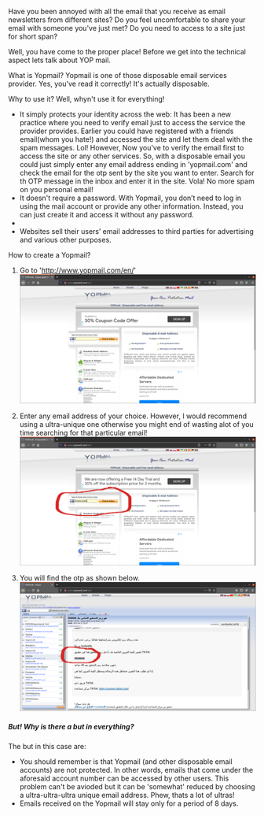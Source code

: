 Have you been annoyed with all the email that you receive as email newsletters from different sites? Do you feel uncomfortable to share your email with someone you've just met? Do you need to access to a site just for short span?

Well, you have come to the proper place! Before we get into the technical aspect lets talk about YOP mail.

What is Yopmail?
Yopmail is one of those disposable email services provider. Yes, you've read it correctly! It's actually disposable. 

Why to use it?
Well, whyn't use it for everything! 
- It simply protects your identity across the web:
    It has been a new practice where you need to verify email just to access the service the provider provides. Earlier you could have registered with a friends email(whom you hate!) and accessed the site and let them deal with the spam messages. Lol! However, Now you've to verify the email first to access the site or any other services. So, with a disposable email you could just simply enter any email address ending in 'yopmail.com' and check the email for the otp sent by the site you want to enter. Search for th OTP message in the inbox and enter it in the site. Vola! No more spam on you personal email! 
- It doesn't require a password.
    With Yopmail, you don’t need to log in using the mail account or provide any other information. Instead, you can just create it and access it without any password.
-     
- Websites sell their users’ email addresses to third parties for advertising and various other purposes.



How to create a Yopmail?
1. Go to 'http://www.yopmail.com/en/'
![Step 1](assets/images/Yopmail/1.png) 

2. Enter any email address of your choice. However, I would recommend using a ultra-unique one otherwise you might end of wasting alot of you time searching for that particular email!
![Step 2](assets/images/Yopmail/2.png) 

3. You will find the otp as shown below.
![Step 3](assets/images/Yopmail/3.png) 

##### But! Why is there a but in everything? 

The but in this case are:
- You should remember is that Yopmail (and other disposable email accounts) are not protected.
In other words, emails that come under the aforesaid account number can be accessed by other users. This problem can't be avioded but it can be 'somewhat' reduced by choosing a ultra-ultra-ultra unique email address. Phew, thats a lot of ultras!
- Emails received on the Yopmail will stay only for a period of 8 days.





